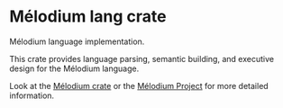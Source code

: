 
# Mélodium lang crate

Mélodium language implementation.

This crate provides language parsing, semantic building, and executive design for the Mélodium language.

Look at the [Mélodium crate](https://docs.rs/melodium/latest/melodium/)
or the [Mélodium Project](https://melodium.tech/) for more detailed information.

